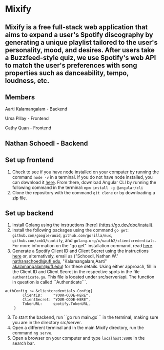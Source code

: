 # Mixify

Mixify is a free full-stack web application that aims to expand a user's Spotify discography by generating a unique playlist tailored to the user's personality, mood, and desires. After users take a Buzzfeed-style quiz, we use Spotify's web API to match the user's preferences with song properties such as danceability, tempo, loudness, etc. 
---
## Members

Aarti Kalamangalam - Backend 

Ursa Pillay - Frontend 

Cathy Quan - Frontend 

Nathan Schoedl - Backend
---
## Set up frontend
1. Check to see if you have node installed on your computer by running the command `node -v` in a terminal. If you do not have node installed, you can download it [here](https://nodejs.org/en/download/). From there, download Angular CLI by running the following command in the terminal: ```npm install -g @angular/cli```
2. Clone the repository with the command `git clone` or by downloading a zip file.
## Set up backend
1. Install Golang using the instructions [here] (https://go.dev/doc/install). 
2. Install the following packages using the command ```go get```: ```github.com/google/uuid```, ```github.com/gorilla/mux```,	```github.com/zmb3/spotify```, and ```golang.org/x/oauth2/clientcredentials```. For more information on the "go get" installation command, read [here](https://pkg.go.dev/cmd/go).
3. Generate a Spotify Client ID and Client Secret using the instructions [here](https://developer.spotify.com/documentation/web-api/tutorials/client-credentials-flow) or, alternatively, email us ("Schoedl, Nathan W." <nathanschoedl@ufl.edu>, "Kalamangalam,Aarti" <akalamangalam@ufl.edu>) for these details. Using either approach, fill in the Client ID and Client Secret in the respective spots in the file ```authenticate.go```. This file is located under src/server/api. The function in question is called ``Authenticate```.
```
authConfig := &clientcredentials.Config{
		ClientID:     "YOUR-CODE-HERE",
		ClientSecret: "YOUR-CODE-HERE",
		TokenURL:     spotify.TokenURL,
	}
  ```
3. To start the backend, run ``go run main.go``` in the terminal, making sure you are in the directory src/server.
4. Open a different terminal and in the main Mixify directory, run the command ```ng serve```.
5. Open a browser on your computer and type ```localhost:8080``` in the search bar.

